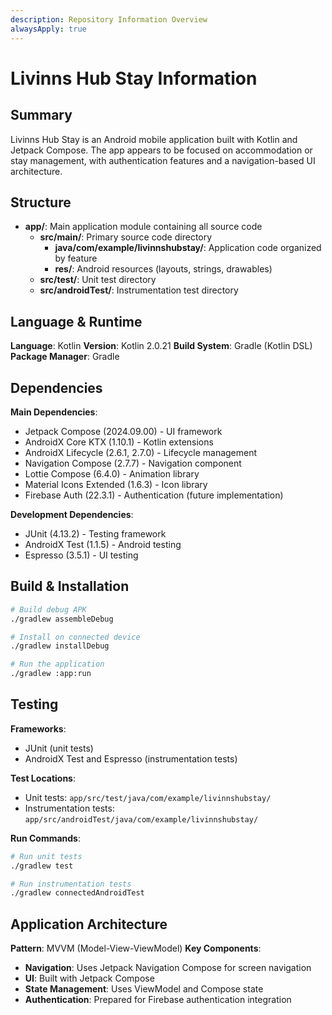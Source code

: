 ```yaml
---
description: Repository Information Overview
alwaysApply: true
---
```


# Livinns Hub Stay Information

## Summary
Livinns Hub Stay is an Android mobile application built with Kotlin and Jetpack Compose. The app appears to be focused on accommodation or stay management, with authentication features and a navigation-based UI architecture.

## Structure
- **app/**: Main application module containing all source code
  - **src/main/**: Primary source code directory
    - **java/com/example/livinnshubstay/**: Application code organized by feature
    - **res/**: Android resources (layouts, strings, drawables)
  - **src/test/**: Unit test directory
  - **src/androidTest/**: Instrumentation test directory

## Language & Runtime
**Language**: Kotlin
**Version**: Kotlin 2.0.21
**Build System**: Gradle (Kotlin DSL)
**Package Manager**: Gradle

## Dependencies
**Main Dependencies**:
- Jetpack Compose (2024.09.00) - UI framework
- AndroidX Core KTX (1.10.1) - Kotlin extensions
- AndroidX Lifecycle (2.6.1, 2.7.0) - Lifecycle management
- Navigation Compose (2.7.7) - Navigation component
- Lottie Compose (6.4.0) - Animation library
- Material Icons Extended (1.6.3) - Icon library
- Firebase Auth (22.3.1) - Authentication (future implementation)

**Development Dependencies**:
- JUnit (4.13.2) - Testing framework
- AndroidX Test (1.1.5) - Android testing
- Espresso (3.5.1) - UI testing

## Build & Installation
```bash
# Build debug APK
./gradlew assembleDebug

# Install on connected device
./gradlew installDebug

# Run the application
./gradlew :app:run
```

## Testing
**Frameworks**: 
- JUnit (unit tests)
- AndroidX Test and Espresso (instrumentation tests)

**Test Locations**:
- Unit tests: `app/src/test/java/com/example/livinnshubstay/`
- Instrumentation tests: `app/src/androidTest/java/com/example/livinnshubstay/`

**Run Commands**:
```bash
# Run unit tests
./gradlew test

# Run instrumentation tests
./gradlew connectedAndroidTest
```

## Application Architecture
**Pattern**: MVVM (Model-View-ViewModel)
**Key Components**:
- **Navigation**: Uses Jetpack Navigation Compose for screen navigation
- **UI**: Built with Jetpack Compose
- **State Management**: Uses ViewModel and Compose state
- **Authentication**: Prepared for Firebase authentication integration